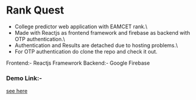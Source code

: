 # Rank Quest

- College predictor web application with EAMCET rank.\
- Made with Reactjs as frontend framework and firebase as backend with OTP authentication.\
- Authentication and Results are detached due to hosting problems.\
- For OTP authentication do clone the repo and check it out.

Frontend:- Reactjs Framewrork
Backend:- Google Firebase

### Demo Link:-
[see here](https://anirudh-1606.github.io/Rank-Quest)

